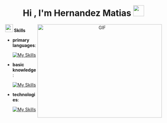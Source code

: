 
<h1 align="center"><b>Hi , I'm Hernandez Matias </b><img src="https://media.giphy.com/media/hvRJCLFzcasrR4ia7z/giphy.gif" width="35"></h1>

<a target="_blank" align="center">
  <img align="right" top="500" height="300" width="400" alt="GIF" src="https://media.giphy.com/media/SWoSkN6DxTszqIKEqv/giphy.gif">
</a>

<img src="https://media2.giphy.com/media/QssGEmpkyEOhBCb7e1/giphy.gif?cid=ecf05e47a0n3gi1bfqntqmob8g9aid1oyj2wr3ds3mg700bl&rid=giphy.gif" width ="25"><b> Skills</b>
<p align="center">

- **primary languages**:
    
  [![My Skills](https://skillicons.dev/icons?i=py,cs)](https://skillicons.dev)

- **basic knowledge**:
  
  [![My Skills](https://skillicons.dev/icons?i=c,cpp,mysql,arduino)](https://skillicons.dev)


- **technologies**:
    
    [![My Skills](https://skillicons.dev/icons?i=vscode,godot,unity,git,github,doquer)](https://skillicons.dev)
  
